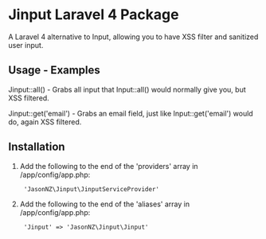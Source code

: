 # Jinput Laravel 4 Package
A Laravel 4 alternative to Input, allowing you to have XSS filter and sanitized user input.

## Usage - Examples

Jinput::all() - Grabs all input that Input::all() would normally give you, but XSS filtered.

Jinput::get('email') - Grabs an email field, just like Input::get('email') would do, again XSS filtered.

## Installation

1. Add the following to the end of the 'providers' array in /app/config/app.php:

        'JasonNZ\Jinput\JinputServiceProvider'

2. Add the following to the end of the 'aliases' array in /app/config/app.php:

        'Jinput' => 'JasonNZ\Jinput\Jinput'
